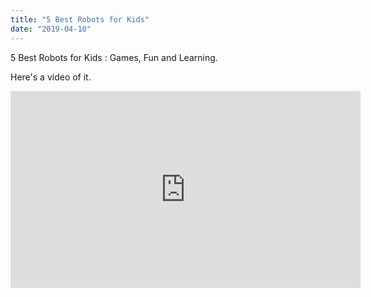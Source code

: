 ```yaml
---
title: "5 Best Robots for Kids"
date: "2019-04-10"
---
```


5 Best Robots for Kids : Games, Fun and Learning.

Here's a video of it.

<iframe width="560" height="315" src="https://www.youtube.com/embed/4n0xNbfJLR8" frameborder="0" allowfullscreen></iframe>